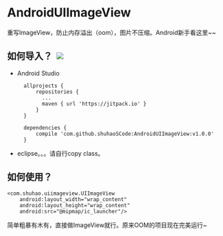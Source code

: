 # AndroidUIImageView

重写ImageView，防止内存溢出（oom），图片不压缩。Android新手看这里~~

## 如何导入？  [![](https://jitpack.io/v/shuhaoSCode/AndroidUIImageView.svg)](https://jitpack.io/#shuhaoSCode/AndroidUIImageView)

* Android Studio

		allprojects {
			repositories {
			  ...
			  maven { url 'https://jitpack.io' }
			}
		}
		  
		dependencies {
	        compile 'com.github.shuhaoSCode:AndroidUIImageView:v1.0.0'
		}


* eclipse。。。请自行copy class。
## 如何使用？
	<com.shuhao.uiimageview.UIImageView
        android:layout_width="wrap_content"
        android:layout_height="wrap_content"
        android:src="@mipmap/ic_launcher"/>
        
   简单粗暴有木有，直接做ImageView就行。原来OOM的项目现在完美运行~
  

